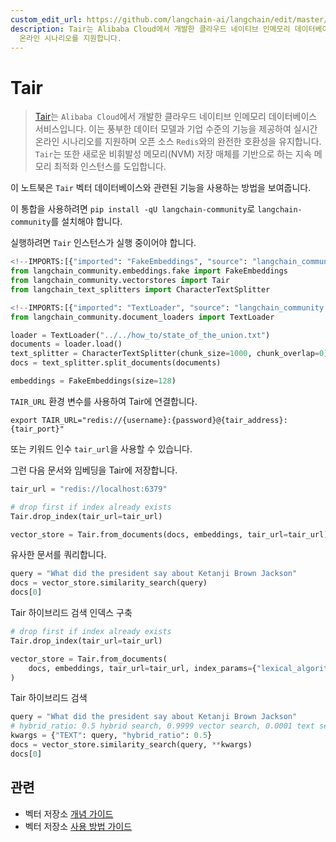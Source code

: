 ```yaml
---
custom_edit_url: https://github.com/langchain-ai/langchain/edit/master/docs/docs/integrations/vectorstores/tair.ipynb
description: Tair는 Alibaba Cloud에서 개발한 클라우드 네이티브 인메모리 데이터베이스 서비스로, Redis와 호환되며 실시간
  온라인 시나리오를 지원합니다.
---
```


# Tair

> [Tair](https://www.alibabacloud.com/help/en/tair/latest/what-is-tair)는 `Alibaba Cloud`에서 개발한 클라우드 네이티브 인메모리 데이터베이스 서비스입니다. 이는 풍부한 데이터 모델과 기업 수준의 기능을 제공하여 실시간 온라인 시나리오를 지원하며 오픈 소스 `Redis`와의 완전한 호환성을 유지합니다. `Tair`는 또한 새로운 비휘발성 메모리(NVM) 저장 매체를 기반으로 하는 지속 메모리 최적화 인스턴스를 도입합니다.

이 노트북은 `Tair` 벡터 데이터베이스와 관련된 기능을 사용하는 방법을 보여줍니다.

이 통합을 사용하려면 `pip install -qU langchain-community`로 `langchain-community`를 설치해야 합니다.

실행하려면 `Tair` 인스턴스가 실행 중이어야 합니다.

```python
<!--IMPORTS:[{"imported": "FakeEmbeddings", "source": "langchain_community.embeddings.fake", "docs": "https://api.python.langchain.com/en/latest/embeddings/langchain_community.embeddings.fake.FakeEmbeddings.html", "title": "Tair"}, {"imported": "Tair", "source": "langchain_community.vectorstores", "docs": "https://api.python.langchain.com/en/latest/vectorstores/langchain_community.vectorstores.tair.Tair.html", "title": "Tair"}, {"imported": "CharacterTextSplitter", "source": "langchain_text_splitters", "docs": "https://api.python.langchain.com/en/latest/character/langchain_text_splitters.character.CharacterTextSplitter.html", "title": "Tair"}]-->
from langchain_community.embeddings.fake import FakeEmbeddings
from langchain_community.vectorstores import Tair
from langchain_text_splitters import CharacterTextSplitter
```


```python
<!--IMPORTS:[{"imported": "TextLoader", "source": "langchain_community.document_loaders", "docs": "https://api.python.langchain.com/en/latest/document_loaders/langchain_community.document_loaders.text.TextLoader.html", "title": "Tair"}]-->
from langchain_community.document_loaders import TextLoader

loader = TextLoader("../../how_to/state_of_the_union.txt")
documents = loader.load()
text_splitter = CharacterTextSplitter(chunk_size=1000, chunk_overlap=0)
docs = text_splitter.split_documents(documents)

embeddings = FakeEmbeddings(size=128)
```


`TAIR_URL` 환경 변수를 사용하여 Tair에 연결합니다.  
```
export TAIR_URL="redis://{username}:{password}@{tair_address}:{tair_port}"
```


또는 키워드 인수 `tair_url`을 사용할 수 있습니다.

그런 다음 문서와 임베딩을 Tair에 저장합니다.

```python
tair_url = "redis://localhost:6379"

# drop first if index already exists
Tair.drop_index(tair_url=tair_url)

vector_store = Tair.from_documents(docs, embeddings, tair_url=tair_url)
```


유사한 문서를 쿼리합니다.

```python
query = "What did the president say about Ketanji Brown Jackson"
docs = vector_store.similarity_search(query)
docs[0]
```


Tair 하이브리드 검색 인덱스 구축

```python
# drop first if index already exists
Tair.drop_index(tair_url=tair_url)

vector_store = Tair.from_documents(
    docs, embeddings, tair_url=tair_url, index_params={"lexical_algorithm": "bm25"}
)
```


Tair 하이브리드 검색

```python
query = "What did the president say about Ketanji Brown Jackson"
# hybrid_ratio: 0.5 hybrid search, 0.9999 vector search, 0.0001 text search
kwargs = {"TEXT": query, "hybrid_ratio": 0.5}
docs = vector_store.similarity_search(query, **kwargs)
docs[0]
```


## 관련

- 벡터 저장소 [개념 가이드](/docs/concepts/#vector-stores)
- 벡터 저장소 [사용 방법 가이드](/docs/how_to/#vector-stores)